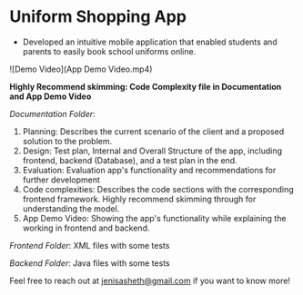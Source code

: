 # Uniform Shopping App

- Developed an intuitive mobile application that enabled students and parents to easily book school uniforms online.

![Demo Video](App Demo Video.mp4)

**Highly Recommend skimming: Code Complexity file in Documentation and App Demo Video**

*Documentation Folder*:

1. Planning: Describes the current scenario of the client and a proposed solution to the problem.
2.  Design: Test plan, Internal and Overall Structure of the app, including frontend, backend (Database), and a test plan in the end.
3. Evaluation: Evaluation app's functionality and recommendations for further development
4. Code complexities: Describes the code sections with the corresponding frontend framework. Highly recommend skimming through for understanding the model. 
5. App Demo Video: Showing the app's functionality while explaining the working in frontend and backend. 

*Frontend Folder*: XML files with some tests

*Backend Folder*: Java files with some tests

Feel free to reach out at jenisasheth@gmail.com if you want to know more!
